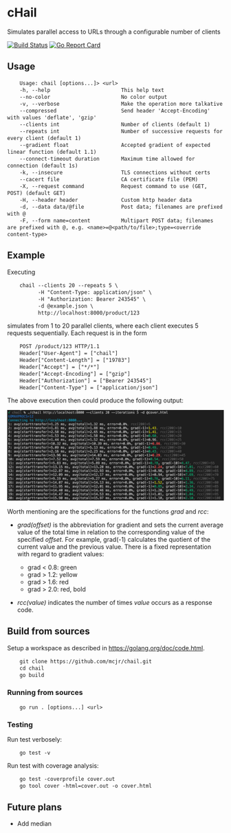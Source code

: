 # cHail

Simulates parallel access to URLs through a configurable number of clients

[![Build Status](https://app.travis-ci.com/mcjr/chail.svg?branch=master)](https://app.travis-ci.com/mcjr/chail)
[![Go Report Card](https://goreportcard.com/badge/mcjr/chail)](https://goreportcard.com/report/github.com/mcjr/chail)

## Usage

        Usage: chail [options...]> <url>
        -h, --help                       This help text
        --no-color                       No color output
        -v, --verbose                    Make the operation more talkative
        --compressed                     Send header 'Accept-Encoding' with values 'deflate', 'gzip'
        --clients int                    Number of clients (default 1)
        --repeats int                    Number of successive requests for every client (default 1)
        --gradient float                 Accepted gradient of expected linear function (default 1.1)
        --connect-timeout duration       Maximum time allowed for connection (default 1s)
        -k, --insecure                   TLS connections without certs
        --cacert file                    CA certificate file (PEM)
        -X, --request command            Request command to use (GET, POST) (default GET)
        -H, --header header              Custom http header data
        -d, --data data/@file            Post data; filenames are prefixed with @
        -F, --form name=content          Multipart POST data; filenames are prefixed with @, e.g. <name>=@<path/to/file>;type=<override content-type>

## Example

Executing

        chail --clients 20 --repeats 5 \
              -H "Content-Type: application/json" \
              -H "Authorization: Bearer 243545" \
              -d @example.json \
              http://localhost:8000/product/123

simulates from 1 to 20 parallel clients, where each client executes 5 requests sequentially. Each request is in the form

        POST /product/123 HTTP/1.1
        Header["User-Agent"] = ["chail"]
        Header["Content-Length"] = ["19783"]
        Header["Accept"] = ["*/*"]
        Header["Accept-Encoding"] = ["gzip"]
        Header["Authorization"] = ["Bearer 243545"]
        Header["Content-Type"] = ["application/json"]

The above execution then could produce the following output:

![output](/output.png "example output")

Worth mentioning are the specifications for the functions _grad_ and _rcc_:

   * _grad(offset)_ is the abbreviation for gradient and sets the current average value of the total time in relation to the corresponding value of the specified _offset_. For example, grad(-1) calculates the quotient of the current value and the previous value. There is a fixed representation with regard to gradient values:

      * grad < 0.8: green
      * grad > 1.2: yellow
      * grad > 1.6: red
      * grad > 2.0: red, bold
   
   * _rcc(value)_ indicates the number of times _value_ occurs as a response code.

## Build from sources

Setup a workspace as described in https://golang.org/doc/code.html.

        git clone https://github.com/mcjr/chail.git
        cd chail
        go build

### Running from sources

        go run . [options...] <url>

### Testing

Run test verbosely:

        go test -v 

Run test with coverage analysis:

        go test -coverprofile cover.out
        go tool cover -html=cover.out -o cover.html

## Future plans

* Add median
